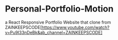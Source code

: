 # Personal-Portfolio-Motion

a React Responsive Portfolio Website that clone from ZAINKEEPSCODE[https://www.youtube.com/watch?v=Pu9I33nDeBk&ab_channel=ZAINKEEPSCODE]
